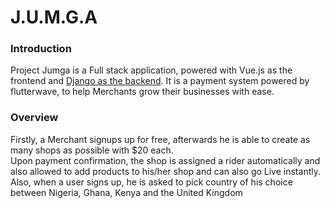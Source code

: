 # J.U.M.G.A

### Introduction
Project Jumga is a Full stack application, powered with Vue.js as the frontend and [Django as the backend](https://github.com/kingkenway/jumga/).
It is a payment system powered by flutterwave, to help Merchants grow their businesses with ease.

### Overview
Firstly, a Merchant signups up for free, afterwards he is able to create as many shops as possible with $20 each.  
Upon payment confirmation, the shop is assigned a rider automatically and also allowed to add products to his/her shop and can also go Live instantly.
Also, when a user signs up, he is asked to pick country of his choice between Nigeria, Ghana, Kenya and the United Kingdom
